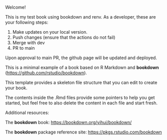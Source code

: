 Welcome! 

This is my test book using bookdown and renv. As a developer, these are your following steps:
1. Make updates on your local version.
2. Push changes (ensure that the actions do not fail)
3. Merge with dev
4. PR to main

Upon approval to main PR, the github page will be updated and deployed.

This is a minimal example of a book based on R Markdown and **bookdown** (https://github.com/rstudio/bookdown). 

This template provides a skeleton file structure that you can edit to create your book. 

The contents inside the .Rmd files provide some pointers to help you get started, but feel free to also delete the content in each file and start fresh.

Additional resources:

The **bookdown** book: https://bookdown.org/yihui/bookdown/

The **bookdown** package reference site: https://pkgs.rstudio.com/bookdown
